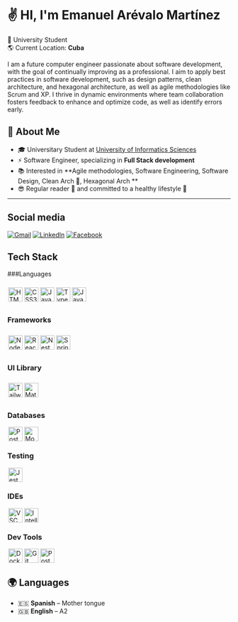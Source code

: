 # ✌ HI, I'm Emanuel Arévalo Martínez

💼 University Student  
🌎 Current Location: **Cuba**  

I am a future computer engineer passionate about software development, with the goal of continually improving as a professional. I aim to apply best practices in software development, such as design patterns, clean architecture, and hexagonal architecture, as well as agile methodologies like Scrum and XP. I thrive in dynamic environments where team collaboration fosters feedback to enhance and optimize code, as well as identify errors early.

## 🚀 About Me  
- 🎓 Universitary Student at [University of Informatics Sciences](https://www.bing.com/ck/a?!&&p=cd3729316a665dc8d82bc89b7ab2390e47fc17f42939cd921dfa9aa5773d0d8eJmltdHM9MTc0MjA4MzIwMA&ptn=3&ver=2&hsh=4&fclid=0bfc6053-8d95-672c-2c7f-74a38c056683&psq=uci+cuba&u=a1aHR0cHM6Ly93d3cudWNpLmN1Lw&ntb=1)
- ⚡ Software Engineer, specializing in **Full Stack development**
- 📚 Interested in **Agile methodologies, Software Engineering, Software Design, Clean Arch 🧹, Hexagonal Arch **  
- 😎 Regular reader 📖 and committed to a healthy lifestyle 💪
---

## Social media
[![Gmail](https://img.shields.io/badge/-Gmail-FF0000?style=flat-square&labelColor=FF0000&logo=gmail&logoColor=white)](mailto:emanuelarevalomartinez@gmail.com)
[![LinkedIn](https://img.shields.io/badge/-Linkedin-0e76a8?style=flat-square&logo=Linkedin&logoColor=white)](https://www.linkedin.com/in/emanuelarevalomartinez)
[![Facebook](https://img.shields.io/badge/-Facebook-3b5998?style=flat-square&labelColor=3b5998&logo=facebook&logoColor=white)](https://www.facebook.com/emanueldavidarevalomartinez)

## Tech Stack

###Languages

<div style="display: flex; padding: 8px 0px;">
<img height="32" style=" padding: 0 2px;" src="https://img.shields.io/badge/html5-ff5733?style=for-the-badge&logo=html5&logoColor=white" alt="HTML5"/>
<img height="32" style=" padding: 0 2px;" src="https://img.shields.io/badge/css3-0175b0?style=for-the-badge&logo=css3&logoColor=white" alt="CSS3"/>
<img height="32" style=" padding: 0 2px;" src="https://img.shields.io/badge/javascript-FCC624?style=for-the-badge&logo=javascript&logoColor=white" alt="Javascript"/>
<img height="32" style=" padding: 0 2px;" src="https://img.shields.io/badge/typescript-0175C2?style=for-the-badge&logo=typescript&logoColor=white" alt="Typescript"/>
<img height="32" style=" padding: 0 2px;" src="https://img.shields.io/badge/java-bd3d22?style=for-the-badge&logo=java&logoColor=white" alt="Java"/>
</div>

### Frameworks

<div style="display: flex; padding: 8px 0px;">
<img height="32" style=" padding: 0 2px;" src="https://img.shields.io/badge/node-53a231?style=for-the-badge&logo=Nodejs&logoColor=white" alt="Nodejs"/>
<img height="32" style=" padding: 0 2px;" src="https://img.shields.io/badge/react-0a5fb9?style=for-the-badge&logo=react&logoColor=white" alt="React"/>
<img height="32" style=" padding: 0 2px;" src="https://img.shields.io/badge/nest-ff1709?style=for-the-badge&logo=nestjs&logoColor=white" alt="NestJs"/>
<img height="32" style=" padding: 0 2px;" src="https://img.shields.io/badge/spring_boot-0a8c0e?style=for-the-badge&logo=springboot&logoColor=white" alt="SpringBoot"/>
</div>

### UI Library

<div style="display: flex; padding: 8px 0px;">
<img height="32" style=" padding: 0 2px;" src="https://img.shields.io/badge/tailwindcss-0eb0e0?style=for-the-badge&logo=tailwindcss&logoColor=white" alt="Tailwindcss"/>
<img height="32" style=" padding: 0 2px;" src="https://img.shields.io/badge/material_ui-3776AB?style=for-the-badge&logo=material&logoColor=white" alt="MaterialUI"/>
</div>

### Databases

<div style="display: flex; ">
<img height="32" style=" padding: 0 2px;" src="https://img.shields.io/badge/postgresql-336791?style=for-the-badge&logo=postgresql&logoColor=white" alt="PostegreSQL"/>
<img height="32" style=" padding: 0 2px;" src="https://img.shields.io/badge/mongodb-47A248?style=for-the-badge&logo=mongodb&logoColor=white" alt="MongoDB"/>
</div>

### Testing

<div style="display: flex; ">
<img height="32" style=" padding: 0 2px;" src="https://img.shields.io/badge/jest-fe260d?style=for-the-badge&logo=jest&logoColor=white" alt="Jest"/>
</div>

### IDEs

<div style="display: flex; ">
<img height="32" style=" padding: 0 2px;" src="https://img.shields.io/badge/VS_code-075ab2?style=for-the-badge&logo=vscode&logoColor=white" alt="VSC"/>
<img height="32" style=" padding: 0 2px;" src="https://img.shields.io/badge/IntelliJIdea-4d0eca?style=for-the-badge&logo=intellijidea&logoColor=white" alt="IntelliJIdea"/>
</div>


### Dev Tools

<div style="display: flex; ">
<img height="32" style=" padding: 0 2px;" src="https://img.shields.io/badge/Docker-2496ED?style=for-the-badge&logo=docker&logoColor=white" alt="Docker"/>
<img height="32" style=" padding: 0 2px;" src="https://img.shields.io/badge/Git-F05032?style=for-the-badge&logo=git&logoColor=white" alt="Git"/>
<img height="32" style=" padding: 0 2px;" src="https://img.shields.io/badge/Postman-f07a0a?style=for-the-badge&logo=postman&logoColor=white" alt="PostMan"/>
</div>


## 🌍 Languages  
- 🇪🇸 **Spanish** – Mother tongue  
- 🇬🇧 **English** – A2
